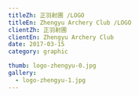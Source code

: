```yaml
---
titleZh: 正羽射圃 /LOGO
titleEn: Zhengyu Archery Club /LOGO
clientZh: 正羽射圃
clientEn: Zhengyu Archery Club
date: 2017-03-15
category: graphic

thumb: logo-zhengyu-0.jpg
gallery:
  - logo-zhengyu-1.jpg
---
```

